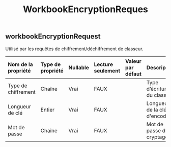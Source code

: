 ﻿---
title: WorkbookEncryptionReques
second_title: Aspose.Cells Cloud Documen
type: docs
url: /fr/specification/model/workbookencryptionrequest/
description: "Aspose.Cells Spécification du modèle cloud : WorkbookEncryptionRequest. Gérez sans effort Excel et d'autres feuilles de calcul avec des fonctionnalités telles que l'ouverture, la génération, l'édition, le fractionnement, la fusion, la comparaison et la conversion."
weight: 50
---
## **workbookEncryptionRequest**

 Utilisé par les requêtes de chiffrement/déchiffrement de classeur.

| Nom de la propriété| Type de propriété| Nullable| Lecture seulement| Valeur par défaut| Description|
|:- |:- |:- |:- |:- |:- |
| Type de chiffrement| Chaîne| Vrai| FAUX|| Type d’écriture du classeur.|
| Longueur de clé| Entier| Vrai| FAUX|| Longueur de la clé d'encodage.|
| Mot de passe| Chaîne| Vrai| FAUX||Mot de passe de cryptage.|

